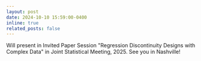 ```yaml
---
layout: post
date: 2024-10-10 15:59:00-0400
inline: true
related_posts: false
---
```


Will present in Invited Paper Session "Regression Discontinuity Designs with Complex Data" in Joint Statistical Meeting, 2025. See you in Nashville!
